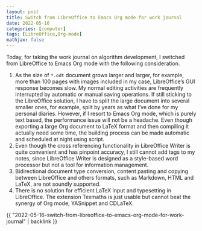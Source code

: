 ```yaml
---
layout: post
title: Switch from LibreOffice to Emacs Org mode for work journal
date: 2022-05-16
categories: [computer]
tags: [LibreOffice,Org-mode]
mathjax: false
---
```


Today, for taking the work journal on algorithm development, I switched from LibreOffice to Emacs Org mode with the following consideration.

1.  As the size of `*.odt` document grows larger and larger, for example, more than 100 pages with images included in my case, LibreOffice&rsquo;s GUI response becomes slow. My normal editing activities are frequently interrupted by automatic or manual saving operations. If still sticking to the LibreOffice solution, I have to split the large document into several smaller ones, for example, split by years as what I&rsquo;ve done for my personal diaries. However, if I resort to Emacs Org mode, which is purely text based, the performance issue will not be a headache. Even though exporting a large Org document to LaTeX format and then compiling it actually need some time, the building process can be made automatic and scheduled at night using script.
2.  Even though the cross referencing functionality in LibreOffice Writer is quite convenient and has pinpoint accuracy, I still cannot add tags to my notes, since LibreOffice Writer is designed as a style-based word processor but not a tool for information management.
3.  Bidirectional document type conversion, content pasting and copying between LibreOffice and others formats, such as Markdown, HTML and LaTeX, are not soundly supported.
4.  There is no solution for efficient LaTeX input and typesetting in LibreOffice. The extension Texmaths is just usable but cannot beat the synergy of Org mode, YASnippet and CDLaTeX.


{{ "2022-05-16-switch-from-libreoffice-to-emacs-org-mode-for-work-journal" | backlink }}
